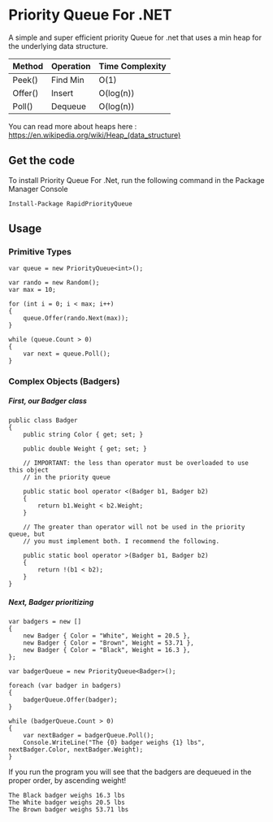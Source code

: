 # Priority Queue For .NET

A simple and super efficient priority Queue for .net that uses a min heap for the underlying data structure.

| Method | Operation | Time Complexity |
| ------ | --------- | --------------- |
| Peek() | Find Min | O(1) |
| Offer() | Insert | O(log(n)) |
| Poll() | Dequeue | O(log(n)) |

You can read more about heaps here : https://en.wikipedia.org/wiki/Heap_(data_structure)

## Get the code

To install Priority Queue For .Net, run the following command in the Package Manager Console

    Install-Package RapidPriorityQueue

## Usage

### Primitive Types

    var queue = new PriorityQueue<int>();
    
    var rando = new Random();
    var max = 10;
    
    for (int i = 0; i < max; i++)
    {
        queue.Offer(rando.Next(max));
    }

    while (queue.Count > 0)
    {
        var next = queue.Poll();
    }

### Complex Objects (Badgers)

##### First, our Badger class

    public class Badger
    {
        public string Color { get; set; }

        public double Weight { get; set; }

        // IMPORTANT: the less than operator must be overloaded to use this object
        // in the priority queue
        
        public static bool operator <(Badger b1, Badger b2)
        {
            return b1.Weight < b2.Weight;
        }
        
        // The greater than operator will not be used in the priority queue, but
        // you must implement both. I recommend the following.
        
        public static bool operator >(Badger b1, Badger b2)
        {
            return !(b1 < b2);
        }
    }

##### Next, Badger prioritizing

    var badgers = new []
    {
        new Badger { Color = "White", Weight = 20.5 },
        new Badger { Color = "Brown", Weight = 53.71 },
        new Badger { Color = "Black", Weight = 16.3 },
    };

    var badgerQueue = new PriorityQueue<Badger>();

    foreach (var badger in badgers)
    {
        badgerQueue.Offer(badger);
    }

    while (badgerQueue.Count > 0)
    {
        var nextBadger = badgerQueue.Poll();
        Console.WriteLine("The {0} badger weighs {1} lbs", nextBadger.Color, nextBadger.Weight);
    }

If you run the program you will see that the badgers are dequeued in the proper order, by ascending weight!

    The Black badger weighs 16.3 lbs
    The White badger weighs 20.5 lbs
    The Brown badger weighs 53.71 lbs